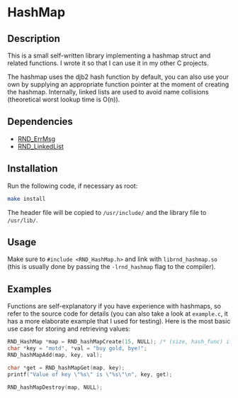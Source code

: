 # HashMap

## Description

This is a small self-written library implementing a hashmap struct and related functions.
I wrote it so that I can use it in my other C projects.

The hashmap uses the djb2 hash function by default, you can also use your own by supplying
an appropriate function pointer at the moment of creating the hashmap. Internally, linked
lists are used to avoid name collisions (theoretical worst lookup time is O(n)).

## Dependencies

- [RND\_ErrMsg](https://github.com/randoragon/rnd-libs/errmsg)
- [RND\_LinkedList](https://github.com/randoragon/rnd-libs/linkedlist)

## Installation

Run the following code, if necessary as root:

```sh
make install
```

The header file will be copied to `/usr/include/` and the library file to `/usr/lib/`.

## Usage

Make sure to `#include <RND_HashMap.h>` and link with `librnd_hashmap.so` (this is usually
done by passing the `-lrnd_hashmap` flag to the compiler).

## Examples

Functions are self-explanatory if you have experience with hashmaps, so refer to the source code for details
(you can also take a look at `example.c`, it has a more elaborate example that I used for testing).
Here is the most basic use case for storing and retrieving values:

```c
RND_HashMap *map = RND_hashMapCreate(15, NULL); /* (size, hash_func) if hash_func is NULL, djb2 is used */
char *key = "motd", *val = "buy gold, bye!";
RND_hashMapAdd(map, key, val);

char *get = RND_hashMapGet(map, key);
printf("Value of key \"%s\" is \"%s\"\n", key, get);

RND_hashMapDestroy(map, NULL);
```
